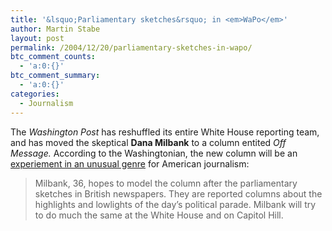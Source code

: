 ```yaml
---
title: '&lsquo;Parliamentary sketches&rsquo; in <em>WaPo</em>'
author: Martin Stabe
layout: post
permalink: /2004/12/20/parliamentary-sketches-in-wapo/
btc_comment_counts:
  - 'a:0:{}'
btc_comment_summary:
  - 'a:0:{}'
categories:
  - Journalism
---
```

The *Washington Post* has reshuffled its entire White House reporting team, and has moved the skeptical **Dana Milbank** to a column entited *Off Message.* According to the Washingtonian, the new column will be an [experiement in an unusual genre][1] for American journalism:

> Milbank, 36, hopes to model the column after the parliamentary sketches in British newspapers. They are reported columns about the highlights and lowlights of the day&rsquo;s political parade. Milbank will try to do much the same at the White House and on Capitol Hill.

 [1]: http://www.washingtonian.com/inwashington/buzz/milbank.html